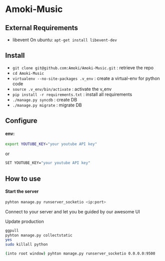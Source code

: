 Amoki-Music
===========

External Requirements
---------------------
* libevent
On ubuntu: `apt-get install libevent-dev`


Install
---------
* `git clone git@github.com:Amoki/Amoki-Music.git` : retrieve the repo
* `cd Amoki-Music`
* `virtualenv --no-site-packages .v_env` : create a virtual-env for python code
* `source .v_env/bin/activate` : activate the v_env
* `pip install -r requirements.txt` : install all requirements
* `./manage.py syncdb` : create DB
* `./manage.py migrate` : migrate DB



Configure
---------

#### env:
```bash
export YOUTUBE_KEY="your youtube API key"
```
or
```bash
SET YOUTUBE_KEY="your youtube API key"
```

How to use
----------
#### Start the server 
```bash
pyhton manage.py runserver_socketio <ip:port>
```
Connect to your server and let you be guided by our awesome UI

Update production
```bash
ggpull
pyhton manage.py collectstatic
yes
sudo killall python

(into root window) pyhton manage.py runserver_socketio 0.0.0.0:9500
```

